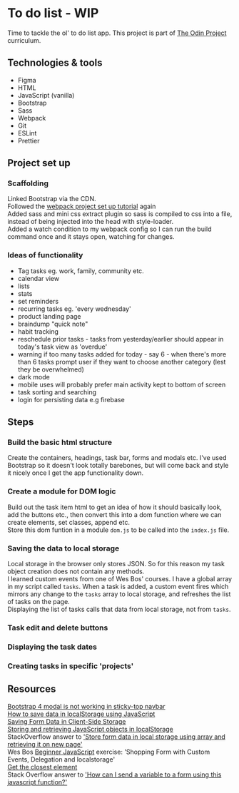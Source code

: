 # To do list - WIP

Time to tackle the ol' to do list app. 
This project is part of [The Odin Project](https://www.theodinproject.com/lessons/node-path-javascript-todo-list) curriculum.  

## Technologies & tools

- Figma
- HTML
- JavaScript (vanilla)
- Bootstrap
- Sass
- Webpack
- Git
- ESLint
- Prettier

## Project set up

### Scaffolding

Linked Bootstrap via the CDN.  
Followed the [webpack project set up tutorial](https://webpack.js.org/guides/getting-started/) again  
Added sass and mini css extract plugin so sass is compiled to css into a file, instead of being injected into the head with style-loader.  
Added a watch condition to my webpack config so I can run the build command once and it stays open, watching for changes.  

### Ideas of functionality
 
- Tag tasks eg. work, family, community etc.
- calendar view
- lists
- stats 
- set reminders
- recurring tasks eg. 'every wednesday'
- product landing page
- braindump "quick note"
- habit tracking
- reschedule prior tasks - tasks from yesterday/earlier should appear in today's task view as 'overdue'
- warning if too many tasks added for today - say 6 - when there's more than 6 tasks prompt user if they want to choose another category (lest they be overwhelmed)
- dark mode
- mobile uses will probably prefer main activity kept to bottom of screen
- task sorting and searching
- login for persisting data e.g firebase

## Steps

### Build the basic html structure

Create the containers, headings, task bar, forms and modals etc. I've used Bootstrap so it doesn't look totally barebones, but will come back and style it nicely once I get the app functionality down.   

### Create a module for DOM logic

Build out the task item html to get an idea of how it should basically look, add the buttons etc., then convert this into a dom function where we can create elements, set classes, append etc.  
Store this dom funtion in a module `dom.js` to be called into the `index.js` file.   

### Saving the data to local storage

Local storage in the browser only stores JSON. So for this reason my task object creation does not contain any methods.  
I learned custom events from one of Wes Bos' courses. I have a global array in my script called `tasks`. When a task is added, a custom event fires which mirrors any change to the `tasks` array to local storage, and refreshes the list of tasks on the page.  
Displaying the list of tasks calls that data from local storage, not from `tasks`.  


### Task edit and delete buttons

### Displaying the task dates 

### Creating tasks in specific 'projects'



## Resources
[Bootstrap 4 modal is not working in sticky-top navbar](https://stackoverflow.com/questions/53315398/bootsrap-4-modal-is-not-working-in-sticky-top-navbar)  
[How to save data in localStorage using JavaScript](https://dev.to/michaelburrows/how-to-save-data-in-localstorage-using-javascript-994)  
[Saving Form Data in Client-Side Storage](https://www.raymondcamden.com/2022/03/27/saving-form-data-in-client-side-storage)  
[Storing and retrieving JavaScript objects in localStorage](https://blog.logrocket.com/storing-retrieving-javascript-objects-localstorage/)  
StackOverflow answer to ['Store form data in local storage using array and retrieving it on new page'](https://stackoverflow.com/a/49609944/17232226)  
Wes Bos [Beginner JavaScript](https://beginnerjavascript.com/) exercise: 'Shopping Form with Custom Events, Delegation and localstorage'  
[Get the closest element](https://developer.mozilla.org/en-US/docs/Web/API/Element/closest)  
Stack Overflow answer to ['How can I send a variable to a form using this javascript function?'](https://stackoverflow.com/questions/4855430/how-can-i-send-a-variable-to-a-form-using-this-javascript-function) 


